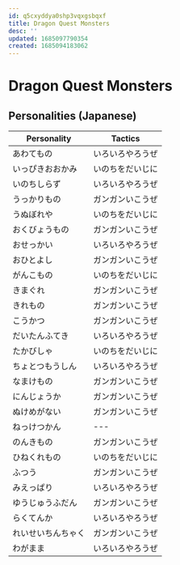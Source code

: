```yaml
---
id: q5cxyddya0shp3vqxgsbqxf
title: Dragon Quest Monsters
desc: ''
updated: 1685097790354
created: 1685094183062
---
```

# Dragon Quest Monsters

## Personalities (Japanese)

|Personality|Tactics|
|-----------|-------|
|あわてもの	| いろいろやろうぜ|
|いっぴきおおかみ	| いのちをだいじに|
|いのちしらず	| いろいろやろうぜ|
|うっかりもの	| ガンガンいこうぜ|
|うぬぼれや	| いのちをだいじに|
|おくびょうもの	| ガンガンいこうぜ|
|おせっかい	| いろいろやろうぜ|
|おひとよし | ガンガンいこうぜ|
|がんこもの	| いのちをだいじに|
|きまぐれ	| ガンガンいこうぜ|
|きれもの	| ガンガンいこうぜ|
|こうかつ	| ガンガンいこうぜ|
|だいたんふてき	| いろいろやろうぜ|
|たかびしゃ	| いのちをだいじに|
|ちょとつもうしん	| いろいろやろうぜ|
|なまけもの | ガンガンいこうぜ|
|にんじょうか	| ガンガンいこうぜ|
|ぬけめがない	| ガンガンいこうぜ|
|ねっけつかん	| ---|
|のんきもの	 | ガンガンいこうぜ|
|ひねくれもの	| いのちをだいじに|
|ふつう	| ガンガンいこうぜ|
|みえっぱり	| いろいろやろうぜ|
|ゆうじゅうふだん	| ガンガンいこうぜ|
|らくてんか	| いろいろやろうぜ|
|れいせいちんちゃく	| ガンガンいこうぜ|
|わがまま	| いろいろやろうぜ|




